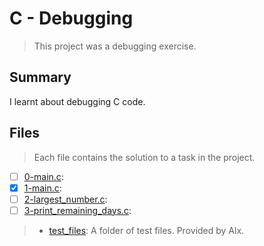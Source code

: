 # C - Debugging

> This project was a debugging exercise.

## Summary

I learnt about debugging C code.

## Files

> Each file contains the solution to a task in the project.

- [ ] [0-main.c](https://github.com/Ebube-Ochemba/alx-low_level_programming/blob/master/0x03-debugging/0-main.c):
- [x] [1-main.c](https://github.com/Ebube-Ochemba/alx-low_level_programming/blob/master/0x03-debugging/1-main.c):
- [ ] [2-largest_number.c](https://github.com/Ebube-Ochemba/alx-low_level_programming/blob/master/0x03-debugging/2-largest_number.c):
- [ ] [3-print_remaining_days.c](https://github.com/Ebube-Ochemba/alx-low_level_programming/blob/master/0x03-debugging/3-print_remaining_days.c):

> - [test_files](https://github.com/Ebube-Ochemba/alx-low_level_programming/tree/master/0x03-debugging/test_files): A folder of test files. Provided by Alx.
